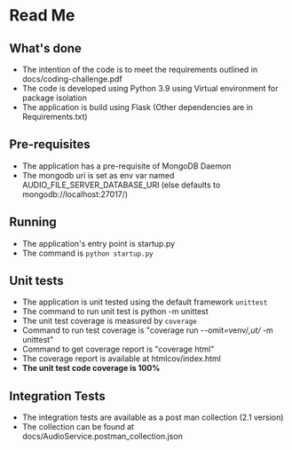 # Read Me
## What's done
- The intention of the code is to meet the requirements outlined in docs/coding-challenge.pdf
- The code is developed using Python 3.9 using Virtual environment for package isolation
- The application is build using Flask (Other dependencies are in Requirements.txt)

## Pre-requisites  
- The application has a pre-requisite of MongoDB Daemon
- The mongodb uri is set as env var named AUDIO_FILE_SERVER_DATABASE_URI (else defaults to mongodb://localhost:27017/)

## Running
- The application's entry point is startup.py
- The command is `python startup.py`
  
## Unit tests
- The application is unit tested using the default framework `unittest`
- The command to run unit test is python -m unittest
- The unit test coverage is measured by `coverage`
- Command to run test coverage is "coverage run --omit=venv/*,ut/* -m unittest"
- Command to get coverage report is "coverage html"
- The coverage report is available at htmlcov/index.html
- **The unit test code coverage is 100%**

## Integration Tests
- The integration tests are available as a post man collection (2.1 version)
- The collection can be found at docs/AudioService.postman_collection.json  
